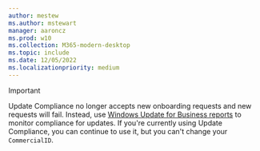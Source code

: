```yaml
---
author: mestew
ms.author: mstewart
manager: aaroncz
ms.prod: w10
ms.collection: M365-modern-desktop
ms.topic: include
ms.date: 12/05/2022
ms.localizationpriority: medium
---
```

<!--This file is shared by all Update Compliance v1 articles.  -->

> [!Important]
> Update Compliance no longer accepts new onboarding requests and new requests will fail. Instead, use [Windows Update for Business reports](..\wufb-reports-overview.md) to monitor compliance for updates. If you're currently using Update Compliance, you can continue to use it, but you can't change your `CommercialID`.
